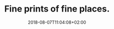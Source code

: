 ---
title: "Fine prints of fine places."
date: 2018-08-07T11:04:08+02:00
description: "Shape Atlas is a collection of map prints created using using meticulously hand-drawn buildings and places by open source contributors throughout the world. If you have feedback or comments, you can find my email below."
location: "Berlin, Germany"
draft: false
resources:
- src: "cover.jpg"
  title: "Cover"
  name: cover
---